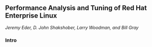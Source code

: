 ## Performance Analysis and Tuning of Red Hat Enterprise Linux
_Jeremy Eder, D. John Shakshober, Larry Woodman, and Bill Gray_

### Intro

